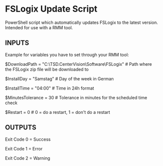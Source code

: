 # FSLogix Update Script
PowerShell script which automatically updates FSLogix to the latest version. Intended for use with a RMM tool.

## INPUTS
Example for variables you have to set through your RMM tool:

$DownloadPath = "C:\TSD.CenterVision\Software\FSLogix"  # Path where the FSLogix zip file will be downloaded to

$InstallDay         = "Samstag"                         # Day of the week in German

$InstallTime        = "04:00"                           # Time in 24h format

$MinutesTolerance   = 30                                # Tolerance in minutes for the scheduled time check

$Restart            = 0                                 # 0 = do a restart, 1 = don't do a restart

## OUTPUTS
Exit Code 0 = Success

Exit Code 1 = Error

Exit Code 2 = Warning
